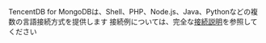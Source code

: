 TencentDB for MongoDBは、Shell、PHP、Node.js、Java、Pythonなどの複数の言語接続方式を提供します
接続例については、完全な[接続説明](https://cloud.tencent.com/document/product/240/3563)を参照してください

